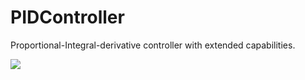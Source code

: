 # PIDController

Proportional-Integral-derivative controller with extended capabilities.

<img src="https://user-images.githubusercontent.com/28567623/53423514-c4947800-39e1-11e9-96ec-b9ee15ec6909.png" />


